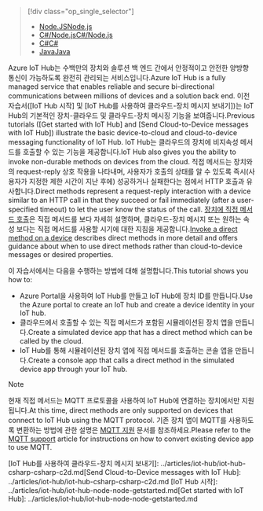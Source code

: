 > [!div class="op_single_selector"]
> * [<span data-ttu-id="cdb40-101">Node.JS</span><span class="sxs-lookup"><span data-stu-id="cdb40-101">Node.js</span></span>](../articles/iot-hub/iot-hub-node-node-direct-methods.md)
> * [<span data-ttu-id="cdb40-102">C#/Node.js</span><span class="sxs-lookup"><span data-stu-id="cdb40-102">C#/Node.js</span></span>](../articles/iot-hub/iot-hub-csharp-node-direct-methods.md)
> * [<span data-ttu-id="cdb40-103">C#</span><span class="sxs-lookup"><span data-stu-id="cdb40-103">C#</span></span>](../articles/iot-hub/iot-hub-csharp-csharp-direct-methods.md)
> * [<span data-ttu-id="cdb40-104">Java</span><span class="sxs-lookup"><span data-stu-id="cdb40-104">Java</span></span>](../articles/iot-hub/iot-hub-java-java-direct-methods.md)

<span data-ttu-id="cdb40-105">Azure IoT Hub는 수백만의 장치와 솔루션 백 엔드 간에서 안정적이고 안전한 양방향 통신이 가능하도록 완전히 관리되는 서비스입니다.</span><span class="sxs-lookup"><span data-stu-id="cdb40-105">Azure IoT Hub is a fully managed service that enables reliable and secure bi-directional communications between millions of devices and a solution back end.</span></span> <span data-ttu-id="cdb40-106">이전 자습서([IoT Hub 시작] 및 [IoT Hub를 사용하여 클라우드-장치 메시지 보내기])는 IoT Hub의 기본적인 장치-클라우드 및 클라우드-장치 메시징 기능을 보여줍니다.</span><span class="sxs-lookup"><span data-stu-id="cdb40-106">Previous tutorials ([Get started with IoT Hub] and [Send Cloud-to-Device messages with IoT Hub]) illustrate the basic device-to-cloud and cloud-to-device messaging functionality of IoT Hub.</span></span> <span data-ttu-id="cdb40-107">IoT Hub는 클라우드의 장치에 비지속성 메서드를 호출할 수 있는 기능을 제공합니다.</span><span class="sxs-lookup"><span data-stu-id="cdb40-107">IoT Hub also gives you the ability to invoke non-durable methods on devices from the cloud.</span></span> <span data-ttu-id="cdb40-108">직접 메서드는 장치와의 request-reply 상호 작용을 나타내며, 사용자가 호출의 상태를 알 수 있도록 즉시(사용자가 지정한 제한 시간이 지난 후에) 성공하거나 실패한다는 점에서 HTTP 호출과 유사합니다.</span><span class="sxs-lookup"><span data-stu-id="cdb40-108">Direct methods represent a request-reply interaction with a device similar to an HTTP call in that they succeed or fail immediately (after a user-specified timeout) to let the user know the status of the call.</span></span> <span data-ttu-id="cdb40-109">[장치에 직접 메서드 호출][lnk-devguide-methods]은 직접 메서드를 보다 자세히 설명하며, 클라우드-장치 메시지 또는 원하는 속성 보다는 직접 메서드를 사용할 시기에 대한 지침을 제공합니다.</span><span class="sxs-lookup"><span data-stu-id="cdb40-109">[Invoke a direct method on a device][lnk-devguide-methods] describes direct methods in more detail and offers guidance about when to use direct methods rather than cloud-to-device messages or desired properties.</span></span>

<span data-ttu-id="cdb40-110">이 자습서에서는 다음을 수행하는 방법에 대해 설명합니다.</span><span class="sxs-lookup"><span data-stu-id="cdb40-110">This tutorial shows you how to:</span></span>

* <span data-ttu-id="cdb40-111">Azure Portal을 사용하여 IoT Hub를 만들고 IoT Hub에 장치 ID를 만듭니다.</span><span class="sxs-lookup"><span data-stu-id="cdb40-111">Use the Azure portal to create an IoT hub and create a device identity in your IoT hub.</span></span>
* <span data-ttu-id="cdb40-112">클라우드에서 호출할 수 있는 직접 메서드가 포함된 시뮬레이션된 장치 앱을 만듭니다.</span><span class="sxs-lookup"><span data-stu-id="cdb40-112">Create a simulated device app that has a direct method which can be called by the cloud.</span></span>
* <span data-ttu-id="cdb40-113">IoT Hub를 통해 시뮬레이션된 장치 앱에 직접 메서드를 호출하는 콘솔 앱을 만듭니다.</span><span class="sxs-lookup"><span data-stu-id="cdb40-113">Create a console app that calls a direct method in the simulated device app through your IoT hub.</span></span>

> [!NOTE]
> <span data-ttu-id="cdb40-114">현재 직접 메서드는 MQTT 프로토콜을 사용하여 IoT Hub에 연결하는 장치에서만 지원됩니다.</span><span class="sxs-lookup"><span data-stu-id="cdb40-114">At this time, direct methods are only supported on devices that connect to IoT Hub using the MQTT protocol.</span></span> <span data-ttu-id="cdb40-115">기존 장치 앱이 MQTT를 사용하도록 변환하는 방법에 관한 설명은 [MQTT 지원][lnk-devguide-mqtt] 문서를 참조하세요.</span><span class="sxs-lookup"><span data-stu-id="cdb40-115">Please refer to the [MQTT support][lnk-devguide-mqtt] article for instructions on how to convert existing device app to use MQTT.</span></span>


[lnk-devguide-methods]: ../articles/iot-hub/iot-hub-devguide-direct-methods.md
[lnk-devguide-mqtt]: ../articles/iot-hub/iot-hub-mqtt-support.md

<span data-ttu-id="cdb40-116">[IoT Hub를 사용하여 클라우드-장치 메시지 보내기]: ../articles/iot-hub/iot-hub-csharp-csharp-c2d.md</span><span class="sxs-lookup"><span data-stu-id="cdb40-116">[Send Cloud-to-Device messages with IoT Hub]: ../articles/iot-hub/iot-hub-csharp-csharp-c2d.md</span></span>
<span data-ttu-id="cdb40-117">[IoT Hub 시작]: ../articles/iot-hub/iot-hub-node-node-getstarted.md</span><span class="sxs-lookup"><span data-stu-id="cdb40-117">[Get started with IoT Hub]: ../articles/iot-hub/iot-hub-node-node-getstarted.md</span></span>